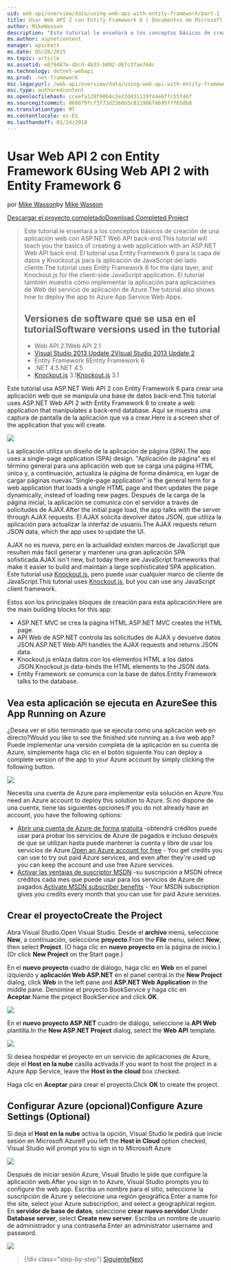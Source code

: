 ```yaml
---
uid: web-api/overview/data/using-web-api-with-entity-framework/part-1
title: Usar Web API 2 con Entity Framework 6 | Documentos de Microsoft
author: MikeWasson
description: "Este tutorial le enseñará a los conceptos básicos de creación de una aplicación web con ASP.NET Web API back-end. El tutorial usa Entity Framework 6 para el diseño de datos..."
ms.author: aspnetcontent
manager: wpickett
ms.date: 05/28/2015
ms.topic: article
ms.assetid: e879487e-dbcd-4b33-b092-d67c37ae768c
ms.technology: dotnet-webapi
ms.prod: .net-framework
msc.legacyurl: /web-api/overview/data/using-web-api-with-entity-framework/part-1
msc.type: authoredcontent
ms.openlocfilehash: cceefa128f90b4c3e23dd31119f44e6ffc55f46f
ms.sourcegitcommit: 060879fcf3f73d2366b5c811986f8695fff65db8
ms.translationtype: MT
ms.contentlocale: es-ES
ms.lasthandoff: 01/24/2018
---
```

<a name="using-web-api-2-with-entity-framework-6"></a><span data-ttu-id="d4649-104">Usar Web API 2 con Entity Framework 6</span><span class="sxs-lookup"><span data-stu-id="d4649-104">Using Web API 2 with Entity Framework 6</span></span>
====================
<span data-ttu-id="d4649-105">por [Mike Wasson](https://github.com/MikeWasson)</span><span class="sxs-lookup"><span data-stu-id="d4649-105">by [Mike Wasson](https://github.com/MikeWasson)</span></span>

[<span data-ttu-id="d4649-106">Descargar el proyecto completado</span><span class="sxs-lookup"><span data-stu-id="d4649-106">Download Completed Project</span></span>](https://github.com/MikeWasson/BookService)

> <span data-ttu-id="d4649-107">Este tutorial le enseñará a los conceptos básicos de creación de una aplicación web con ASP.NET Web API back-end.</span><span class="sxs-lookup"><span data-stu-id="d4649-107">This tutorial will teach you the basics of creating a web application with an ASP.NET Web API back end.</span></span> <span data-ttu-id="d4649-108">El tutorial usa Entity Framework 6 para la capa de datos y Knockout.js para la aplicación de JavaScript del lado cliente.</span><span class="sxs-lookup"><span data-stu-id="d4649-108">The tutorial uses Entity Framework 6 for the data layer, and Knockout.js for the client-side JavaScript application.</span></span> <span data-ttu-id="d4649-109">El tutorial también muestra cómo implementar la aplicación para aplicaciones de Web del servicio de aplicación de Azure.</span><span class="sxs-lookup"><span data-stu-id="d4649-109">The tutorial also shows how to deploy the app to Azure App Service Web Apps.</span></span>
> 
> ## <a name="software-versions-used-in-the-tutorial"></a><span data-ttu-id="d4649-110">Versiones de software que se usa en el tutorial</span><span class="sxs-lookup"><span data-stu-id="d4649-110">Software versions used in the tutorial</span></span>
> 
> 
> - <span data-ttu-id="d4649-111">Web API 2.1</span><span class="sxs-lookup"><span data-stu-id="d4649-111">Web API 2.1</span></span>
> - [<span data-ttu-id="d4649-112">Visual Studio 2013 Update 2</span><span class="sxs-lookup"><span data-stu-id="d4649-112">Visual Studio 2013 Update 2</span></span>](https://www.visualstudio.com/downloads/download-visual-studio-vs)
> - <span data-ttu-id="d4649-113">Entity Framework 6</span><span class="sxs-lookup"><span data-stu-id="d4649-113">Entity Framework 6</span></span>
> - <span data-ttu-id="d4649-114">.NET 4.5</span><span class="sxs-lookup"><span data-stu-id="d4649-114">.NET 4.5</span></span>
> - <span data-ttu-id="d4649-115">[Knockout.js](http://knockoutjs.com/) 3.1</span><span class="sxs-lookup"><span data-stu-id="d4649-115">[Knockout.js](http://knockoutjs.com/) 3.1</span></span>


<span data-ttu-id="d4649-116">Este tutorial usa ASP.NET Web API 2 con Entity Framework 6 para crear una aplicación web que se manipula una base de datos back-end.</span><span class="sxs-lookup"><span data-stu-id="d4649-116">This tutorial uses ASP.NET Web API 2 with Entity Framework 6 to create a web application that manipulates a back-end database.</span></span> <span data-ttu-id="d4649-117">Aquí se muestra una captura de pantalla de la aplicación que va a crear.</span><span class="sxs-lookup"><span data-stu-id="d4649-117">Here is a screen shot of the application that you will create.</span></span>

[![](part-1/_static/image2.png)](part-1/_static/image1.png)

<span data-ttu-id="d4649-118">La aplicación utiliza un diseño de la aplicación de página (SPA).</span><span class="sxs-lookup"><span data-stu-id="d4649-118">The app uses a single-page application (SPA) design.</span></span> <span data-ttu-id="d4649-119">"Aplicación de página" es el término general para una aplicación web que se carga una página HTML única y, a continuación, actualiza la página de forma dinámica, en lugar de cargar páginas nuevas.</span><span class="sxs-lookup"><span data-stu-id="d4649-119">"Single-page application" is the general term for a web application that loads a single HTML page and then updates the page dynamically, instead of loading new pages.</span></span> <span data-ttu-id="d4649-120">Después de la carga de la página inicial, la aplicación se comunica con el servidor a través de solicitudes de AJAX.</span><span class="sxs-lookup"><span data-stu-id="d4649-120">After the initial page load, the app talks with the server through AJAX requests.</span></span> <span data-ttu-id="d4649-121">El AJAX solicita devolver datos JSON, que utiliza la aplicación para actualizar la interfaz de usuario.</span><span class="sxs-lookup"><span data-stu-id="d4649-121">The AJAX requests return JSON data, which the app uses to update the UI.</span></span>

<span data-ttu-id="d4649-122">AJAX no es nueva, pero en la actualidad existen marcos de JavaScript que resulten más fácil generar y mantener una gran aplicación SPA sofisticada.</span><span class="sxs-lookup"><span data-stu-id="d4649-122">AJAX isn't new, but today there are JavaScript frameworks that make it easier to build and maintain a large sophisticated SPA application.</span></span> <span data-ttu-id="d4649-123">Este tutorial usa [Knockout.js](http://knockoutjs.com/), pero puede usar cualquier marco de cliente de JavaScript.</span><span class="sxs-lookup"><span data-stu-id="d4649-123">This tutorial uses [Knockout.js](http://knockoutjs.com/), but you can use any JavaScript client framework.</span></span>

<span data-ttu-id="d4649-124">Estos son los principales bloques de creación para esta aplicación:</span><span class="sxs-lookup"><span data-stu-id="d4649-124">Here are the main building blocks for this app:</span></span>

- <span data-ttu-id="d4649-125">ASP.NET MVC se crea la página HTML.</span><span class="sxs-lookup"><span data-stu-id="d4649-125">ASP.NET MVC creates the HTML page.</span></span>
- <span data-ttu-id="d4649-126">API Web de ASP.NET controla las solicitudes de AJAX y devuelve datos JSON.</span><span class="sxs-lookup"><span data-stu-id="d4649-126">ASP.NET Web API handles the AJAX requests and returns JSON data.</span></span>
- <span data-ttu-id="d4649-127">Knockout.js enlaza datos con los elementos HTML a los datos JSON.</span><span class="sxs-lookup"><span data-stu-id="d4649-127">Knockout.js data-binds the HTML elements to the JSON data.</span></span>
- <span data-ttu-id="d4649-128">Entity Framework se comunica con la base de datos.</span><span class="sxs-lookup"><span data-stu-id="d4649-128">Entity Framework talks to the database.</span></span>

## <a name="see-this-app-running-on-azure"></a><span data-ttu-id="d4649-129">Vea esta aplicación se ejecuta en Azure</span><span class="sxs-lookup"><span data-stu-id="d4649-129">See this App Running on Azure</span></span>

<span data-ttu-id="d4649-130">¿Desea ver el sitio terminado que se ejecuta como una aplicación web en directo?</span><span class="sxs-lookup"><span data-stu-id="d4649-130">Would you like to see the finished site running as a live web app?</span></span> <span data-ttu-id="d4649-131">Puede implementar una versión completa de la aplicación en su cuenta de Azure, simplemente haga clic en el botón siguiente.</span><span class="sxs-lookup"><span data-stu-id="d4649-131">You can deploy a complete version of the app to your Azure account by simply clicking the following button.</span></span>

[![](http://azuredeploy.net/deploybutton.png)](https://azuredeploy.net/?WT.mc_id=deploy_azure_aspnet&repository=https://github.com/tfitzmac/BookService)

<span data-ttu-id="d4649-132">Necesita una cuenta de Azure para implementar esta solución en Azure.</span><span class="sxs-lookup"><span data-stu-id="d4649-132">You need an Azure account to deploy this solution to Azure.</span></span> <span data-ttu-id="d4649-133">Si no dispone de una cuenta, tiene las siguientes opciones:</span><span class="sxs-lookup"><span data-stu-id="d4649-133">If you do not already have an account, you have the following options:</span></span>

- <span data-ttu-id="d4649-134">[Abrir una cuenta de Azure de forma gratuita](https://azure.microsoft.com/pricing/free-trial/?WT.mc_id=A443DD604) -obtendrá créditos puede usar para probar los servicios de Azure de pagados e incluso después de que se utilizan hasta puede mantener la cuenta y libre de usar los servicios de Azure.</span><span class="sxs-lookup"><span data-stu-id="d4649-134">[Open an Azure account for free](https://azure.microsoft.com/pricing/free-trial/?WT.mc_id=A443DD604) - You get credits you can use to try out paid Azure services, and even after they're used up you can keep the account and use free Azure services.</span></span>
- <span data-ttu-id="d4649-135">[Activar las ventajas de suscriptor MSDN](https://azure.microsoft.com/pricing/member-offers/msdn-benefits-details/?WT.mc_id=A443DD604) -su suscripción a MSDN ofrece créditos cada mes que puede usar para los servicios de Azure de pagados.</span><span class="sxs-lookup"><span data-stu-id="d4649-135">[Activate MSDN subscriber benefits](https://azure.microsoft.com/pricing/member-offers/msdn-benefits-details/?WT.mc_id=A443DD604) - Your MSDN subscription gives you credits every month that you can use for paid Azure services.</span></span>

## <a name="create-the-project"></a><span data-ttu-id="d4649-136">Crear el proyecto</span><span class="sxs-lookup"><span data-stu-id="d4649-136">Create the Project</span></span>

<span data-ttu-id="d4649-137">Abra Visual Studio.</span><span class="sxs-lookup"><span data-stu-id="d4649-137">Open Visual Studio.</span></span> <span data-ttu-id="d4649-138">Desde el **archivo** menú, seleccione **New**, a continuación, seleccione **proyecto**.</span><span class="sxs-lookup"><span data-stu-id="d4649-138">From the **File** menu, select **New**, then select **Project**.</span></span> <span data-ttu-id="d4649-139">(O haga clic en **nuevo proyecto** en la página de inicio.)</span><span class="sxs-lookup"><span data-stu-id="d4649-139">(Or click **New Project** on the Start page.)</span></span>

<span data-ttu-id="d4649-140">En el **nuevo proyecto** cuadro de diálogo, haga clic en **Web** en el panel izquierdo y **aplicación Web ASP.NET** en el panel central.</span><span class="sxs-lookup"><span data-stu-id="d4649-140">In the **New Project** dialog, click **Web** in the left pane and **ASP.NET Web Application** in the middle pane.</span></span> <span data-ttu-id="d4649-141">Denomine el proyecto BookService y haga clic en **Aceptar**.</span><span class="sxs-lookup"><span data-stu-id="d4649-141">Name the project BookService and click **OK**.</span></span>

[![](part-1/_static/image4.png)](part-1/_static/image3.png)

<span data-ttu-id="d4649-142">En el **nuevo proyecto ASP.NET** cuadro de diálogo, seleccione la **API Web** plantilla.</span><span class="sxs-lookup"><span data-stu-id="d4649-142">In the **New ASP.NET Project** dialog, select the **Web API** template.</span></span>

[![](part-1/_static/image6.png)](part-1/_static/image5.png)

<span data-ttu-id="d4649-143">Si desea hospedar el proyecto en un servicio de aplicaciones de Azure, deje el **Host en la nube** casilla activada.</span><span class="sxs-lookup"><span data-stu-id="d4649-143">If you want to host the project in a Azure App Service, leave the **Host in the cloud** box checked.</span></span>

<span data-ttu-id="d4649-144">Haga clic en **Aceptar** para crear el proyecto.</span><span class="sxs-lookup"><span data-stu-id="d4649-144">Click **OK** to create the project.</span></span>

## <a name="configure-azure-settings-optional"></a><span data-ttu-id="d4649-145">Configurar Azure (opcional)</span><span class="sxs-lookup"><span data-stu-id="d4649-145">Configure Azure Settings (Optional)</span></span>

<span data-ttu-id="d4649-146">Si deja el **Host en la nube** activa la opción, Visual Studio le pedirá que inicie sesión en Microsoft Azure</span><span class="sxs-lookup"><span data-stu-id="d4649-146">If you left the **Host in Cloud** option checked, Visual Studio will prompt you to sign in to Microsoft Azure</span></span>

[![](part-1/_static/image8.png)](part-1/_static/image7.png)

<span data-ttu-id="d4649-147">Después de iniciar sesión Azure, Visual Studio le pide que configure la aplicación web.</span><span class="sxs-lookup"><span data-stu-id="d4649-147">After you sign in to Azure, Visual Studio prompts you to configure the web app.</span></span> <span data-ttu-id="d4649-148">Escriba un nombre para el sitio, seleccione la suscripción de Azure y seleccione una región geográfica.</span><span class="sxs-lookup"><span data-stu-id="d4649-148">Enter a name for the site, select your Azure subscription, and select a geographical region.</span></span> <span data-ttu-id="d4649-149">En **servidor de base de datos**, seleccione **crear nuevo servidor**.</span><span class="sxs-lookup"><span data-stu-id="d4649-149">Under **Database server**, select **Create new server**.</span></span> <span data-ttu-id="d4649-150">Escriba un nombre de usuario de administrador y una contraseña.</span><span class="sxs-lookup"><span data-stu-id="d4649-150">Enter an administrator username and password.</span></span>

[![](part-1/_static/image10.png)](part-1/_static/image9.png)

>[!div class="step-by-step"]
[<span data-ttu-id="d4649-151">Siguiente</span><span class="sxs-lookup"><span data-stu-id="d4649-151">Next</span></span>](part-2.md)
